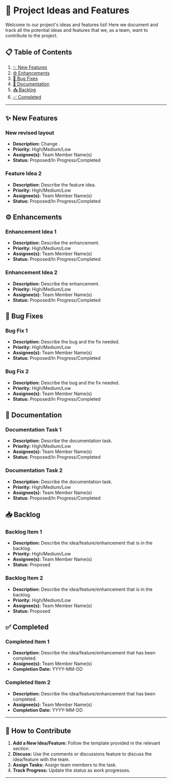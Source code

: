 # 📌 Project Ideas and Features

Welcome to our project's ideas and features list! Here we document and track all the potential ideas and features that we, as a team, want to contribute to the project.

## 📋 Table of Contents

1. [✨ New Features](#new-features)
2. [⚙️ Enhancements](#enhancements)
3. [🐛 Bug Fixes](#bug-fixes)
4. [📝 Documentation](#documentation)
5. [📥 Backlog](#backlog)
6. [✅ Completed](#completed)

---

## ✨ New Features

### New revised layout

- **Description:** Change .
- **Priority:** High/Medium/Low
- **Assignee(s):** Team Member Name(s)
- **Status:** Proposed/In Progress/Completed

### Feature Idea 2

- **Description:** Describe the feature idea.
- **Priority:** High/Medium/Low
- **Assignee(s):** Team Member Name(s)
- **Status:** Proposed/In Progress/Completed

## ⚙️ Enhancements

### Enhancement Idea 1

- **Description:** Describe the enhancement.
- **Priority:** High/Medium/Low
- **Assignee(s):** Team Member Name(s)
- **Status:** Proposed/In Progress/Completed

### Enhancement Idea 2

- **Description:** Describe the enhancement.
- **Priority:** High/Medium/Low
- **Assignee(s):** Team Member Name(s)
- **Status:** Proposed/In Progress/Completed

## 🐛 Bug Fixes

### Bug Fix 1

- **Description:** Describe the bug and the fix needed.
- **Priority:** High/Medium/Low
- **Assignee(s):** Team Member Name(s)
- **Status:** Proposed/In Progress/Completed

### Bug Fix 2

- **Description:** Describe the bug and the fix needed.
- **Priority:** High/Medium/Low
- **Assignee(s):** Team Member Name(s)
- **Status:** Proposed/In Progress/Completed

## 📝 Documentation

### Documentation Task 1

- **Description:** Describe the documentation task.
- **Priority:** High/Medium/Low
- **Assignee(s):** Team Member Name(s)
- **Status:** Proposed/In Progress/Completed

### Documentation Task 2

- **Description:** Describe the documentation task.
- **Priority:** High/Medium/Low
- **Assignee(s):** Team Member Name(s)
- **Status:** Proposed/In Progress/Completed

## 📥 Backlog

### Backlog Item 1

- **Description:** Describe the idea/feature/enhancement that is in the backlog.
- **Priority:** High/Medium/Low
- **Assignee(s):** Team Member Name(s)
- **Status:** Proposed

### Backlog Item 2

- **Description:** Describe the idea/feature/enhancement that is in the backlog.
- **Priority:** High/Medium/Low
- **Assignee(s):** Team Member Name(s)
- **Status:** Proposed

## ✅ Completed

### Completed Item 1

- **Description:** Describe the idea/feature/enhancement that has been completed.
- **Assignee(s):** Team Member Name(s)
- **Completion Date:** YYYY-MM-DD

### Completed Item 2

- **Description:** Describe the idea/feature/enhancement that has been completed.
- **Assignee(s):** Team Member Name(s)
- **Completion Date:** YYYY-MM-DD

---

## 🚀 How to Contribute

1. **Add a New Idea/Feature:** Follow the template provided in the relevant section.
2. **Discuss:** Use the comments or discussions feature to discuss the idea/feature with the team.
3. **Assign Tasks:** Assign team members to the task.
4. **Track Progress:** Update the status as work progresses.

---
